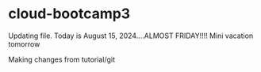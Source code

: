 # cloud-bootcamp3
Updating file. 
Today is August 15, 2024....ALMOST FRIDAY!!!!
Mini vacation tomorrow

Making changes from tutorial/git
